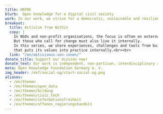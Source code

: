 ```yaml
---
title: OKFDE
blurb:  Open knowledge for a digital civil society
work: In our work, we strive for a democratic, sustainable and resilient future based on openness, participation and transparency. We make knowledge accessible and participation possible. With digital tools and political interventions, we strengthen civil society and demand justice.
breakout:
  title: Activism from Within
  copy: |
    In NGOs and non-profit organisations, the focus is often on external impact.
    But those who call for change must also live it internally.
    In this series, we share experiences, challenges and tools from building an organisation
    that puts its values into practice internally.<br><br>
  link: "/en/aktivismus-von-innen/"
donate_title: Support our mission now!
donate_text: Our work is independent, non-partisan, interdisciplinary and non-commercial. With a donation you can help us and our community.
meta: Open Knowledge Foundation Germany e. V.
img_header: /okf/social-og/start-social-og.png
aliases:
  - /en/themen
  - /en/themen/open_data
  - /en/themen/bildung
  - /en/themen/civic_tech
  - /en/themen/informationsfreiheit
  - /en/themen/offenes_regierungshandeln
---
```

